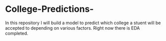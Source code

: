 # College-Predictions-

In this repository I will build a model to predict which college a stuent will be accepted to depending on various factors. Right now there is EDA completed. 
